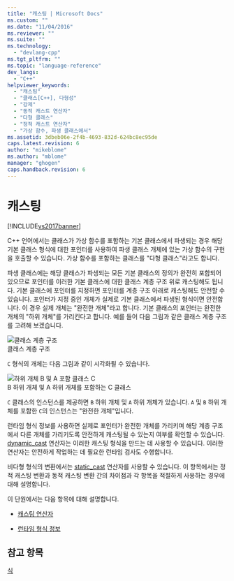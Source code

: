 ```yaml
---
title: "캐스팅 | Microsoft Docs"
ms.custom: ""
ms.date: "11/04/2016"
ms.reviewer: ""
ms.suite: ""
ms.technology: 
  - "devlang-cpp"
ms.tgt_pltfrm: ""
ms.topic: "language-reference"
dev_langs: 
  - "C++"
helpviewer_keywords: 
  - "캐스팅"
  - "클래스[C++], 다형성"
  - "강제"
  - "동적 캐스트 연산자"
  - "다형 클래스"
  - "정적 캐스트 연산자"
  - "가상 함수, 파생 클래스에서"
ms.assetid: 3dbeb06e-2f4b-4693-832d-624bc8ec95de
caps.latest.revision: 6
author: "mikeblome"
ms.author: "mblome"
manager: "ghogen"
caps.handback.revision: 6
---
```

# 캐스팅
[!INCLUDE[vs2017banner](../assembler/inline/includes/vs2017banner.md)]

C\+\+ 언어에서는 클래스가 가상 함수를 포함하는 기본 클래스에서 파생되는 경우 해당 기본 클래스 형식에 대한 포인터를 사용하여 파생 클래스 개체에 있는 가상 함수의 구현을 호출할 수 있습니다.  가상 함수를 포함하는 클래스를 "다형 클래스"라고도 합니다.  
  
 파생 클래스에는 해당 클래스가 파생되는 모든 기본 클래스의 정의가 완전히 포함되어 있으므로 포인터를 이러한 기본 클래스에 대한 클래스 계층 구조 위로 캐스팅해도 됩니다.  기본 클래스에 포인터를 지정하면 포인터를 계층 구조 아래로 캐스팅해도 안전할 수 있습니다.  포인터가 지정 중인 개체가 실제로 기본 클래스에서 파생된 형식이면 안전합니다.  이 경우 실제 개체는 "완전한 개체"라고 합니다. 기본 클래스의 포인터는 완전한 개체의 "하위 개체"를 가리킨다고 합니다.  예를 들어 다음 그림과 같은 클래스 계층 구조를 고려해 보겠습니다.  
  
 ![클래스 계층 구조](../cpp/media/vc38zz1.png "vc38ZZ1")  
클래스 계층 구조  
  
 `C` 형식의 개체는 다음 그림과 같이 시각화될 수 있습니다.  
  
 ![하위 개체 B 및 A 포함 클래스 C](../cpp/media/vc38zz2.png "vc38ZZ2")  
B 하위 개체 및 A 하위 개체를 포함하는 C 클래스  
  
 `C` 클래스의 인스턴스를 제공하면 `B` 하위 개체 및 `A` 하위 개체가 있습니다.  `A` 및 `B` 하위 개체를 포함한 `C`의 인스턴스는 "완전한 개체"입니다.  
  
 런타임 형식 정보를 사용하면 실제로 포인터가 완전한 개체를 가리키며 해당 계층 구조에서 다른 개체를 가리키도록 안전하게 캐스팅될 수 있는지 여부를 확인할 수 있습니다.  [dynamic\_cast](../cpp/dynamic-cast-operator.md) 연산자는 이러한 캐스팅 형식을 만드는 데 사용할 수 있습니다.  이러한 연산자는 안전하게 작업하는 데 필요한 런타임 검사도 수행합니다.  
  
 비다형 형식의 변환에서는 [static\_cast](../cpp/static-cast-operator.md) 연산자를 사용할 수 있습니다. 이 항목에서는 정적 캐스팅 변환과 동적 캐스팅 변환 간의 차이점과 각 항목을 적절하게 사용하는 경우에 대해 설명합니다.  
  
 이 단원에서는 다음 항목에 대해 설명합니다.  
  
-   [캐스팅 연산자](../cpp/casting-operators.md)  
  
-   [런타임 형식 정보](../cpp/run-time-type-information.md)  
  
## 참고 항목  
 [식](../cpp/expressions-cpp.md)